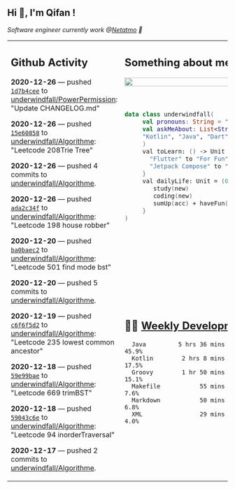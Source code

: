 <h2> Hi 👋, I'm Qifan ! </h2>
<p><em>Software engineer currently work @<a href="https://www.netatmo.com">Netatmo</a> 🔭
</em></p>
<table><tr><td valign="top" rowspan="2">

 ## Github Activity
 <!-- githubActivity starts -->
  **2020-12-26** — pushed [`1d7b4cee`](https://api.github.com/repos/underwindfall/PowerPermission/commits/1d7b4ceeaf6994e96ddf71d490f4e355b88f13c6) to [underwindfall/PowerPermission](https://api.github.com/repos/underwindfall/PowerPermission): "Update CHANGELOG.md"

  **2020-12-26** — pushed [`15e60858`](https://api.github.com/repos/underwindfall/Algorithme/commits/15e60858c02dcac5473a983b1347fe6c7a1ad5d0) to [underwindfall/Algorithme](https://api.github.com/repos/underwindfall/Algorithme): "Leetcode 208Trie Tree"

  **2020-12-26** — pushed 4 commits to [underwindfall/Algorithme](https://api.github.com/repos/underwindfall/Algorithme).

  **2020-12-26** — pushed [`ada2c34f`](https://api.github.com/repos/underwindfall/Algorithme/commits/ada2c34f344c56beca4b4ca988c19a4c74f38792) to [underwindfall/Algorithme](https://api.github.com/repos/underwindfall/Algorithme): "Leetcode 198 house robber"

  **2020-12-20** — pushed [`ba0baec2`](https://api.github.com/repos/underwindfall/Algorithme/commits/ba0baec2367402902a023e83689f47879cf95878) to [underwindfall/Algorithme](https://api.github.com/repos/underwindfall/Algorithme): "Leetcode 501 find mode bst"

  **2020-12-20** — pushed 5 commits to [underwindfall/Algorithme](https://api.github.com/repos/underwindfall/Algorithme).

  **2020-12-19** — pushed [`c6f6f5d2`](https://api.github.com/repos/underwindfall/Algorithme/commits/c6f6f5d20552da942c7692b2baa43129c20e976b) to [underwindfall/Algorithme](https://api.github.com/repos/underwindfall/Algorithme): "Leetcode 235 lowest common ancestor"

  **2020-12-18** — pushed [`59e99bae`](https://api.github.com/repos/underwindfall/Algorithme/commits/59e99bae950745bdfbccc2be305115bcf00c0bca) to [underwindfall/Algorithme](https://api.github.com/repos/underwindfall/Algorithme): "Leetcode 669 trimBST"

  **2020-12-18** — pushed [`59043c6e`](https://api.github.com/repos/underwindfall/Algorithme/commits/59043c6ee21aafc0b69ef9835f4d219f91013ff5) to [underwindfall/Algorithme](https://api.github.com/repos/underwindfall/Algorithme): "Leetcode 94  inorderTraversal"

  **2020-12-17** — pushed 2 commits to [underwindfall/Algorithme](https://api.github.com/repos/underwindfall/Algorithme).
 <!-- githubActivity ends -->
 </td><td valign="top">

 ## Something about me
 <!-- profile starts -->
 <a href="https://github.com/underwindfall" width="100%">
  <img src="https://github-readme-stats.vercel.app/api?username=underwindfall&show_icons=true&count_private=true&theme=graywhite" width="100%"/>
 </a>
 <br/>
 <br/>
 <br/>
 
 ```kotlin
 data class underwindfall(
      val pronouns: String = "he|him",
      val askMeAbout: List<String> = listOf(
      "Kotlin", "Java", "Dart","Javascript", "Typescript"
      )
      val toLearn: () -> Unit = {
        "Flutter" to "For Fun",
        "Jetpack Compose" to "Future"
      }
      val dailyLife: Unit = (0..end).reduce { acc, new ->	
         study(new)	
         coding(new)	
         sumUp(acc) + haveFun(new)	
      }
 )
 ```
 <!-- profile ends -->
 </td></tr><tr><td valign="top">

 ## 🏊‍♂️ <a href="https://gist.github.com/underwindfall/377ee88ba1fabd1e93516e48ca9c61eb" target="_blank">Weekly Development Breakdown</a>
  <!-- codeTime starts -->
  ```text
    Java         5 hrs 36 mins  ██████████████░░░░░░░░░░  45.9%
    Kotlin        2 hrs 8 mins  ███████░░░░░░░░░░░░░░░░░  17.5%
    Groovy        1 hr 50 mins  ███████░░░░░░░░░░░░░░░░░  15.1%
    Makefile           55 mins  █████░░░░░░░░░░░░░░░░░░░   7.6%
    Markdown           50 mins  █████░░░░░░░░░░░░░░░░░░░   6.8%
    XML                29 mins  ████░░░░░░░░░░░░░░░░░░░░   4.0%
  ```
  <!-- codeTime starts -->
  </td></tr></table>